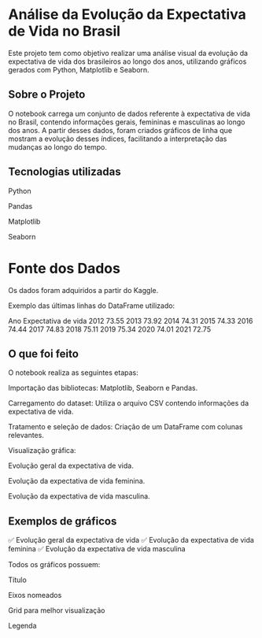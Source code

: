 # Análise da Evolução da Expectativa de Vida no Brasil
Este projeto tem como objetivo realizar uma análise visual da evolução da expectativa de vida dos brasileiros ao longo dos anos, utilizando gráficos gerados com Python, Matplotlib e Seaborn.

## Sobre o Projeto
O notebook carrega um conjunto de dados referente à expectativa de vida no Brasil, contendo informações gerais, femininas e masculinas ao longo dos anos. A partir desses dados, foram criados gráficos de linha que mostram a evolução desses índices, facilitando a interpretação das mudanças ao longo do tempo.

## Tecnologias utilizadas
Python

Pandas

Matplotlib

Seaborn

# Fonte dos Dados
Os dados foram adquiridos a partir do Kaggle.

Exemplo das últimas linhas do DataFrame utilizado:

Ano	Expectativa de vida
2012	73.55
2013	73.92
2014	74.31
2015	74.33
2016	74.44
2017	74.83
2018	75.11
2019	75.34
2020	74.01
2021	72.75

## O que foi feito
O notebook realiza as seguintes etapas:

Importação das bibliotecas: Matplotlib, Seaborn e Pandas.

Carregamento do dataset: Utiliza o arquivo CSV contendo informações da expectativa de vida.

Tratamento e seleção de dados: Criação de um DataFrame com colunas relevantes.

Visualização gráfica:

Evolução geral da expectativa de vida.

Evolução da expectativa de vida feminina.

Evolução da expectativa de vida masculina.

## Exemplos de gráficos
✅ Evolução geral da expectativa de vida
✅ Evolução da expectativa de vida feminina
✅ Evolução da expectativa de vida masculina

Todos os gráficos possuem:

Título

Eixos nomeados

Grid para melhor visualização

Legenda
